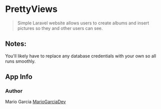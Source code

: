 # PrettyViews

> Simple Laravel website allows users to create albums and insert pictures so they and other users can see.

## Notes:

You'll likely have to replace any database credentials with your own so all runs smoothly.

## App Info

### Author

Mario Garcia
[MarioGarciaDev](http://www.mariogarciadev.com)
